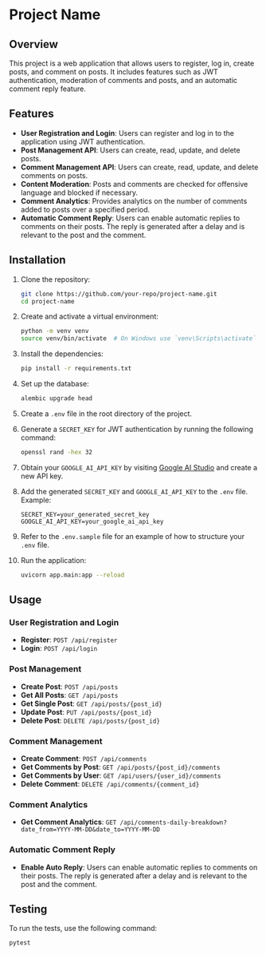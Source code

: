 # Project Name

## Overview

This project is a web application that allows users to register, log in, create posts, and comment on posts. It includes features such as JWT authentication, moderation of comments and posts, and an automatic comment reply feature.

## Features

- **User Registration and Login**: Users can register and log in to the application using JWT authentication.
- **Post Management API**: Users can create, read, update, and delete posts.
- **Comment Management API**: Users can create, read, update, and delete comments on posts.
- **Content Moderation**: Posts and comments are checked for offensive language and blocked if necessary.
- **Comment Analytics**: Provides analytics on the number of comments added to posts over a specified period.
- **Automatic Comment Reply**: Users can enable automatic replies to comments on their posts. The reply is generated after a delay and is relevant to the post and the comment.

## Installation

1. Clone the repository:
    ```sh
    git clone https://github.com/your-repo/project-name.git
    cd project-name
    ```

2. Create and activate a virtual environment:
    ```sh
    python -m venv venv
    source venv/bin/activate  # On Windows use `venv\Scripts\activate`
    ```

3. Install the dependencies:
    ```sh
    pip install -r requirements.txt
    ```

4. Set up the database:
    ```sh
    alembic upgrade head
    ```

5. Create a `.env` file in the root directory of the project.


6. Generate a `SECRET_KEY` for JWT authentication by running the following command:
    ```sh
    openssl rand -hex 32
    ```

7. Obtain your `GOOGLE_AI_API_KEY` by visiting [Google AI Studio](https://aistudio.google.com/apikey) and create a new API key.


8. Add the generated `SECRET_KEY` and `GOOGLE_AI_API_KEY` to the `.env` file. Example:
    ```env
    SECRET_KEY=your_generated_secret_key
    GOOGLE_AI_API_KEY=your_google_ai_api_key
    ```

9. Refer to the `.env.sample` file for an example of how to structure your `.env` file.


10. Run the application:
    ```sh
    uvicorn app.main:app --reload
    ```

## Usage

### User Registration and Login

- **Register**: `POST /api/register`
- **Login**: `POST /api/login`

### Post Management

- **Create Post**: `POST /api/posts`
- **Get All Posts**: `GET /api/posts`
- **Get Single Post**: `GET /api/posts/{post_id}`
- **Update Post**: `PUT /api/posts/{post_id}`
- **Delete Post**: `DELETE /api/posts/{post_id}`

### Comment Management

- **Create Comment**: `POST /api/comments`
- **Get Comments by Post**: `GET /api/posts/{post_id}/comments`
- **Get Comments by User**: `GET /api/users/{user_id}/comments`
- **Delete Comment**: `DELETE /api/comments/{comment_id}`

### Comment Analytics

- **Get Comment Analytics**: `GET /api/comments-daily-breakdown?date_from=YYYY-MM-DD&date_to=YYYY-MM-DD`

### Automatic Comment Reply

- **Enable Auto Reply**: Users can enable automatic replies to comments on their posts. The reply is generated after a delay and is relevant to the post and the comment.

## Testing

To run the tests, use the following command:
```sh
pytest